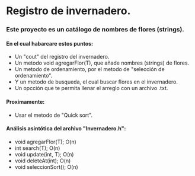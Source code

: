 # Registro de invernadero.

### Este proyecto es un catálogo de nombres de flores (strings).

#### En el cual habarcare estos puntos:
- Un "cout" del registro del invernadero.
- Un metodo void agregarFlor(T), que añade nombres (strings) de flores.
- Un metodo de ordenamiento, por el metodo de "selección de ordenamiento".
- Y un metodo de busqueda, el cual buscar flores en el invernadero.
- Un opcción que te permita llenar el arreglo con un archivo .txt.

#### Proximamente:
- Usar el metodo de "Quick sort".

#### Análisis asintótica del archivo "Invernadero.h":
- void agregarFlor(T); O(n)
- int search(T); O(n)
- void update(int, T); O(n)
- void deleteAt(int); O(n)
- void seleccionSort(); O(n)
